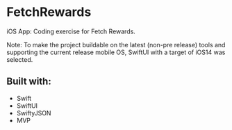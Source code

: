 # FetchRewards
iOS App: Coding exercise for Fetch Rewards.

Note: To make the project buildable on the latest (non-pre release) tools and supporting the current release mobile OS, SwiftUI with a target of iOS14 was selected.

## Built with:
* Swift
* SwiftUI
* SwiftyJSON
* MVP
